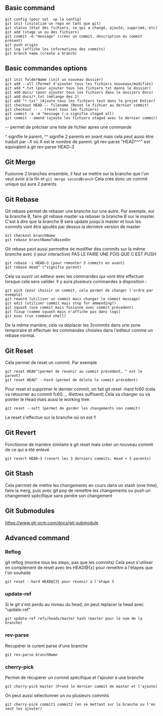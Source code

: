 ## Basic command
```
git config (pour set  up la config)
git init (initalize un repo en tant que git)
git status (état des fichiers, ce qui a changé, ajouté, supprimé, etc)
git add (stage un ou des fichiers)
git commit -m "message" (créer un commit, description du commit présent)
git push origin
git log (affiche les informations des commits)
git branch name (create a branch)
```

## Basic commandes options
```
git init folderName (init un nouveau dossier)
git add --all (Permet d'ajouter tous les fichiers nouveaux/modifiés)
git add *.txt (pour ajouter tous les fichiers txt danns le dossier)
git add docs/ (pour ajouter tous les fichiers dans le dossiers docs)
git add docs/*.txt (mélange des 2)
git add "*.txt" (Ajoute tous les fichiers text dans le projet Entier)
git checkout HEAD -- filename (Reset le fichier au dernier commit)
git checkout -- . (reset tous les fichiers)
git commit -a -m "message (-a signifie staged all)
git commit --amend (ajoute les fichiers staged avec le dernier commit)
```

-- permet de préciser une liste de fichier apres une commande

^ signifie le parent, ^^ signifie 2 parents en avant mais cela peut aussi être traduit par `~`X où X est le nombre de parent.
git rev-parse "HEAD^^^" est equivalent à git rev-parse HEAD`~`3


## Git Merge
Fusionne 2 branches ensemble, il faut se mettre sur la branche que l'on veut avoir à la fin et
`git merge secondBranch`
Cela crée donc un commit unique qui aura 2 parents


## Git Rebase
Git rebase permet de rebaser une branche sur une autre. Par exemple, sur la branche B, faire git rebase master va rebaser la branche B sur le master. C'est à dire que la branche B sera update jusqu'à master et tous les commits vont être ajoutés par dessus la dernière version de master
```
Git checkout branchName
git rebase branchNameToBasedOn
```

Git rebase peut aussi permettre de modifier des commits sur la même branche avec  (i pour interactive) PAS LE FAIRE UNE FOIS QUE C EST PUSH
```
git rebase -i HEAD~3 (pour remonter 3 commits en avant)
git rebase Head^ (^signifie parent)
```
Cela va ouvrir un editeur avec les commandes qui vont être effectuer lorsque cela sera valider. Il y aura plusieurs commandes à disposition :
```
git pick (pour choisir un commit, cela permet de changer l'ordre par exemple)
git reword (utiliser un commit mais changer le commit message)
git edit (utiliser commit mais stop for ammending?)
git squash (use commit mais fusionne avec commit précedent)
git fixup (comme squash mais n'affiche pas dans logs)
git exec (run command shell)
```
De la même manière, cela va déplacer les 3commits dans une zone temporaire et effectuer les commandes choisies dans l'editeur comme un rebase normal.


## Git Reset
Cela permet de reset un commit. Par exemple
```
git reset HEAD^(permet de revenir au commit précédent, ^ est le parent)
git reset HEAD^ --hard (permet de delete le commit précédent)
```

Pour reset et supprimer le dernier commit, on fait
git reset -hard fc60 (cela va retourner au commit fc60..., 4lettres suffisent)
Cela va changer ou va pointer le Head mais aussi le working tree.
```
git reset --soft (permet de garder les changements non commit)
```
Le reset s'effectue sur la branche où on est !!

## Git Revert
Fonctionne de manière similaire à git reset mais créer un nouveau commit de ce qui a été enlevé
```
git revert HEAD~3 (revert les 3 derniers commits, Head + 3 parents)
```

## Git Stash
Cela perrmet de mettre les changements en cours dans un stash (one time), faire la merg, puis avec git pop de remettre les changements ou push un changement spécifique sans perdre son changement

## Git Submodules
https://www.git-scm.com/docs/git-submodule

## Advanced command
### Reflog
git reflog (montre tous les steps, pas que les commits)
Cela peut s'utiliser en complément de reset avec les HEAD@{x} pour remettre à l'étapes que l'on souhaite
```
git reset --hard HEAD@{3} pour revenir à l'étape 3
```

### update-ref
Si le git s'est perdu au niveau du head, on peut replacer la head avec "update-ref"
```
git update-ref refs/heads/master hash (master pour le nom de la branche)
```

### rev-parse
Recupérer le curent parse d'une branche
```
git rev-parse branchName
```

### cherry-pick
Permet de récupérer un commit spécifique et l'ajouter à une branche
```
git cherry-pick master (Prend le dernier commit de master et l'ajoute)
```
On peut aussi sélectionner un ou plusieurs commits
```
git cherry-pick commit1 commit2 (en se mettant sur la branche ou l'on veut les ajouter)
```
